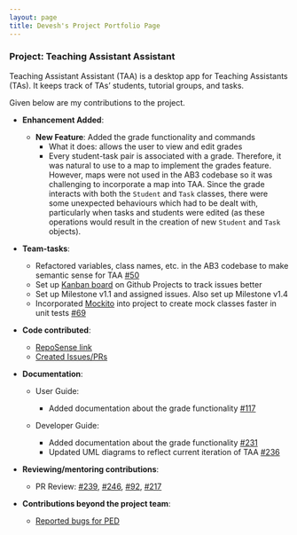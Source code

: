 ```yaml
---
layout: page
title: Devesh's Project Portfolio Page
---
```


### Project: Teaching Assistant Assistant

Teaching Assistant Assistant (TAA) is a desktop app for Teaching Assistants (TAs). It keeps track of TAs’ students,
tutorial groups, and tasks.


Given below are my contributions to the project.

* **Enhancement Added**:
    * **New Feature**: Added the grade functionality and commands
        * What it does: allows the user to view and edit grades 
        * Every student-task pair is associated with a grade. Therefore, it was natural to use to a map to implement 
the grades feature. However, maps were not used in the AB3 codebase so it was challenging to incorporate a map into
TAA. Since the grade interacts with both the `Student` and `Task` classes, there were some unexpected behaviours which
had to be dealt with, particularly when tasks and students were edited (as these operations would result in the creation
of new `Student` and `Task` objects).

* **Team-tasks**: 
    * Refactored variables, class names, etc. in the AB3 codebase to make semantic sense for TAA [#50](https://github.com/AY2223S1-CS2103T-T13-1/tp/pull/50)
    * Set up [Kanban board](https://postimg.cc/BPbCmLT0/cb052c47) on Github Projects to track issues better
    * Set up Milestone v1.1 and assigned issues. Also set up Milestone v1.4
    * Incorporated [Mockito](https://site.mockito.org/) into project to create mock classes faster in unit tests [#69](https://github.com/AY2223S1-CS2103T-T13-1/tp/pull/69/)

* **Code contributed**:
    * [RepoSense link](https://nus-cs2103-ay2223s1.github.io/tp-dashboard/?search=tensaida&breakdown=true&sort=groupTitle&sortWithin=title&since=2022-09-16&timeframe=commit&mergegroup=&groupSelect=groupByRepos&checkedFileTypes=docs~functional-code~test-code~other&tabOpen=true&tabType=authorship&tabAuthor=tensaida&tabRepo=AY2223S1-CS2103T-T13-1%2Ftp%5Bmaster%5D&authorshipIsMergeGroup=false&authorshipFileTypes=docs~functional-code~test-code~other&authorshipIsBinaryFileTypeChecked=false&authorshipIsIgnoredFilesChecked=false)
    * [Created Issues/PRs](https://github.com/AY2223S1-CS2103T-T13-1/tp/issues?q=author%3Atensaida+)

* **Documentation**:
    * User Guide:
        * Added documentation about the grade functionality [#117](https://github.com/AY2223S1-CS2103T-T13-1/tp/pull/117)

    * Developer Guide:
        * Added documentation about the grade functionality [#231](https://github.com/AY2223S1-CS2103T-T13-1/tp/pull/231)
        * Updated UML diagrams to reflect current iteration of TAA [#236](https://github.com/AY2223S1-CS2103T-T13-1/tp/pull/236)

* **Reviewing/mentoring contributions**:
    * PR Review: [#239](https://github.com/AY2223S1-CS2103T-T13-1/tp/pull/239), [#246](https://github.com/AY2223S1-CS2103T-T13-1/tp/pull/246), [#92](https://github.com/AY2223S1-CS2103T-T13-1/tp/pull/92), [#217](https://github.com/AY2223S1-CS2103T-T13-1/tp/pull/217)

* **Contributions beyond the project team**:
    * [Reported bugs for PED](https://github.com/tensaida/ped/issues)
